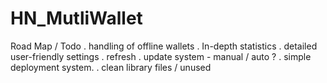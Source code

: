 # HN_MutliWallet


Road Map / Todo
. handling of offline wallets 
. In-depth statistics
. detailed user-friendly settings
. refresh 
. update system - manual / auto ?
. simple deployment system. 
. clean library files / unused

